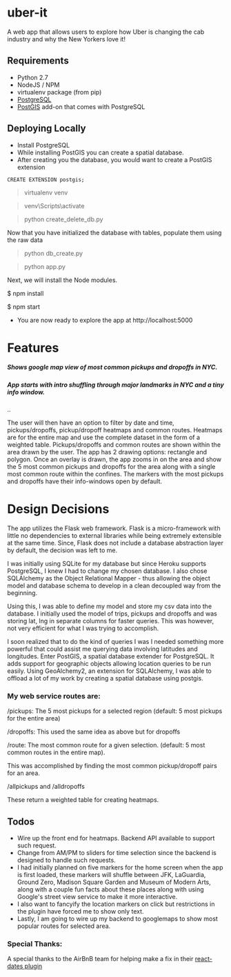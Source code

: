 # uber-it

A web app that allows users to explore how Uber is changing the cab industry and why the New Yorkers love it!

## Requirements
- Python 2.7
- NodeJS / NPM
- virtualenv package (from pip)
- [PostgreSQL](https://www.postgresql.org)       
- [PostGIS](http://postgis.net/) add-on that comes with PostgreSQL

## Deploying Locally
- Install PostgreSQL
- While installing PostGIS you can create a spatial database.
- After creating you the database, you would want to create a PostGIS extension

```
CREATE EXTENSION postgis;
```

> virtualenv venv

> venv\Scripts\activate

> python create_delete_db.py

Now that you have initialized the database with tables, populate them using the raw data

> python db_create.py

> python app.py


Next, we will install the Node modules.

$ npm install

$ npm start

- You are now ready to explore the app at http://localhost:5000

# Features

##### Shows google map view of most common pickups and dropoffs in NYC.
##### App starts with intro shuffling through major landmarks in NYC and a tiny info window.

..

The user will then have an option to filter by date and time, pickups/dropoffs, pickup/dropoff heatmaps and common routes. Heatmaps are for the entire map and use the complete dataset in the form of a weighted table. Pickups/dropoffs and common routes are shown within the area drawn by the user. The app has 2 drawing options: rectangle and polygon. Once an overlay is drawn, the app zooms in on the area and show the 5 most common pickups and dropoffs for the area along with a single most common route within the confines. The markers with the most pickups and dropoffs have their info-windows open by default.

# Design Decisions

The app utilizes the Flask web framework. Flask is a micro-framework with little no dependencies to external libraries while being extremely extensible at the same time. Since, Flask does not include a database abstraction layer by default, the decision was left to me.

 I was initially using SQLite for my database but since Heroku supports PostgreSQL, I knew I had to change my chosen database. I also chose SQLAlchemy as the Object Relational Mapper - thus allowing the object model and database schema to develop in a clean decoupled way from the beginning.

Using this, I was able to define my model and store my csv data into the database. I  initially used the model of trips, pickups and dropoffs and was storing lat, lng in separate columns for faster queries. This was however, not very efficient for what I was trying to accomplish.

I soon realized that to do the kind of queries I was I needed something more powerful that could assist me querying data involving latitudes and longitudes. Enter PostGIS, a spatial database extender for PostgreSQL. It adds support for geographic objects allowing location queries to be run easily. Using GeoAlchemy2, an extension for SQLAlchemy, I was able to offload a lot of my work by creating a spatial database using postgis.

### My web service routes are:

/pickups: The 5 most pickups for a selected region (default: 5 most pickups for the entire area)

/dropoffs: This used the same idea as above but for dropoffs

/route: The most common route for a given selection. (default: 5 most common routes in the entire map).

This was accomplished by finding the most common pickup/dropoff pairs for an area.

/allpickups and /alldropoffs

These return a weighted table for creating heatmaps.

## Todos
- Wire up the front end for heatmaps. Backend API available to support such request.
- Change from AM/PM to sliders for time selection since the backend is designed to handle such requests.
- I had initially planned on five markers for the home screen when the app is first loaded,
  these markers will shuffle between JFK, LaGuardia, Ground Zero, Madison Square Garden and Museum of Modern Arts,
  along with a couple fun facts about these places along with using Google's street view service to make it more interactive.
- I also want to fancyify the location markers on click but restrictions in the plugin have forced me to show only text.
- Lastly, I am going to wire up my backend to googlemaps to show most popular routes for selected area.

### Special Thanks:
A special thanks to the AirBnB team for helping make a fix in their [react-dates plugin](https://github.com/airbnb/react-dates)
